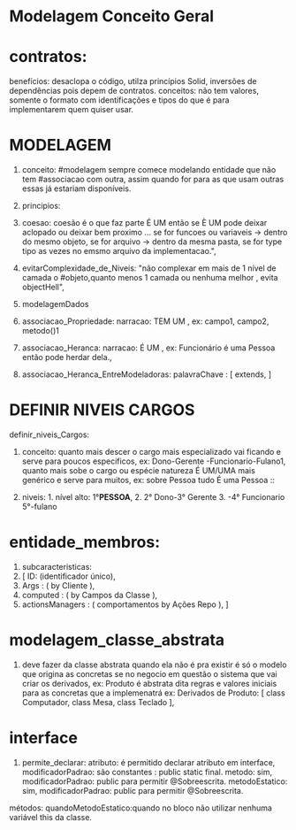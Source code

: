 # Modelagem Conceito Geral

# contratos:
benefícios: desaclopa o código, utilza princípios Solid,  inversões de dependências pois depem de contratos.
conceitos: não tem valores, somente o formato com identificações e tipos do que é para implementarem quem quiser usar.

# MODELAGEM
1. conceito: #modelagem sempre comece modelando entidade que não tem #associacao com outra, assim quando for para as que usam outras essas já estariam disponíveis.

1. principios:
  1. coesao: coesão é o que faz parte É UM então se È UM pode deixar aclopado ou deixar bem proximo ... se for funcoes ou variaveis -> dentro do mesmo objeto, se for arquivo -> dentro da mesma pasta, se for type tipo as vezes no emsmo arquivo da implementacao.",

  3. evitarComplexidade_de_Niveis: "não complexar em mais de 1 nível de camada o #objeto,quanto menos 1 camada ou nenhuma melhor , evita objectHell",

2. modelagemDados
  1. associacao_Propriedade: narracao: TEM UM , ex: campo1, campo2, metodo()1
  2. associacao_Heranca: narracao: É UM , ex: Funcionário é uma Pessoa então pode herdar dela.,
  3. associacao_Heranca_EntreModeladoras: palavraChave : [ extends, ]

# DEFINIR NIVEIS CARGOS
definir_niveis_Cargos:
  1. conceito: quanto mais descer o cargo mais especializado vai ficando e serve para poucos especificos, ex: Dono-Gerente -Funcionario-Fulano1, quanto mais sobe o cargo ou espécie natureza É UM/UMA mais genérico e serve para muitos, ex: sobre Pessoa tudo É uma Pessoa ::

  2.  niveis:
    1. nível alto: 1°**PESSOA**,
    2. 2° Dono-3° Gerente
    3. -4° Funcionario 5°-fulano

# entidade_membros:
1. subcaracteristicas:
  1. [ ID: (identificador único),
  1. Args : ( by Cliente ),
  1. computed : (  by Campos da Classe ),
  1. actionsManagers : ( comportamentos by Ações Repo ),
]

# modelagem_classe_abstrata
1. deve fazer da classe abstrata quando ela não é pra existir é só o modelo que origina as concretas se no negocio em questão o sistema que vai criar os derivados, ex: Produto é abstrata dita regras e valores iniciais para as concretas que a implemenatrá ex: Derivados de Produto: [ class Computador, class Mesa, class Teclado ],

# interface
1. permite_declarar:
  atributo:  é permitido declarar atributo em interface, modificadorPadrao: são constantes : public static  final.
  metodo: sim, modificadorPadrao: public para permitir @Sobreescrita.
  metodoEstatico: sim, modificadorPadrao: public para permitir @Sobreescrita.

métodos:
  quandoMetodoEstatico:quando no bloco não utilizar nenhuma variável this da classe.

